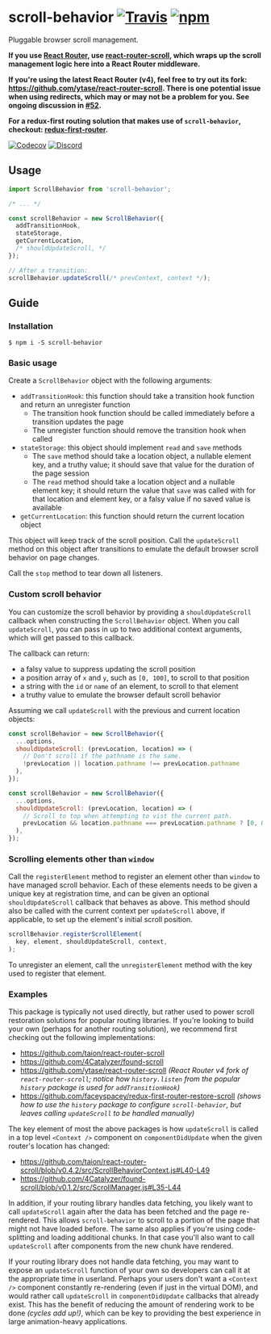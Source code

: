 # scroll-behavior [![Travis][build-badge]][build] [![npm][npm-badge]][npm]

Pluggable browser scroll management.

**If you use [React Router](https://github.com/reactjs/react-router), use [react-router-scroll](https://github.com/taion/react-router-scroll), which wraps up the scroll management logic here into a React Router middleware.** 

**If you're using the latest React Router (v4), feel free to try out its fork: https://github.com/ytase/react-router-scroll. There is one potential issue when using redirects, which may or may not be a problem for you. See ongoing discussion in [#52](https://github.com/taion/react-router-scroll/issues/52).**

**For a redux-first routing solution that makes use of `scroll-behavior`, checkout: [redux-first-router](https://github.com/faceyspacey/redux-first-router).**

[![Codecov][codecov-badge]][codecov]
[![Discord][discord-badge]][discord]

## Usage

```js
import ScrollBehavior from 'scroll-behavior';

/* ... */

const scrollBehavior = new ScrollBehavior({
  addTransitionHook,
  stateStorage,
  getCurrentLocation,
  /* shouldUpdateScroll, */
});

// After a transition:
scrollBehavior.updateScroll(/* prevContext, context */);
```

## Guide

### Installation

```
$ npm i -S scroll-behavior
```

### Basic usage

Create a `ScrollBehavior` object with the following arguments:
- `addTransitionHook`: this function should take a transition hook function and return an unregister function
  - The transition hook function should be called immediately before a transition updates the page
  - The unregister function should remove the transition hook when called
- `stateStorage`: this object should implement `read` and `save` methods
  - The `save` method should take a location object, a nullable element key, and a truthy value; it should save that value for the duration of the page session
  - The `read` method should take a location object and a nullable element key; it should return the value that `save` was called with for that location and element key, or a falsy value if no saved value is available
- `getCurrentLocation`: this function should return the current location object

This object will keep track of the scroll position. Call the `updateScroll` method on this object after transitions to emulate the default browser scroll behavior on page changes.

Call the `stop` method to tear down all listeners.

### Custom scroll behavior

You can customize the scroll behavior by providing a `shouldUpdateScroll` callback when constructing the `ScrollBehavior` object. When you call `updateScroll`, you can pass in up to two additional context arguments, which will get passed to this callback.

The callback can return:

- a falsy value to suppress updating the scroll position
- a position array of `x` and `y`, such as `[0, 100]`, to scroll to that position
- a string with the `id` or `name` of an element, to scroll to that element
- a truthy value to emulate the browser default scroll behavior

Assuming we call `updateScroll` with the previous and current location objects:

```js
const scrollBehavior = new ScrollBehavior({
  ...options,
  shouldUpdateScroll: (prevLocation, location) => (
    // Don't scroll if the pathname is the same.
    !prevLocation || location.pathname !== prevLocation.pathname
  ),
});
```

```js
const scrollBehavior = new ScrollBehavior({
  ...options,
  shouldUpdateScroll: (prevLocation, location) => (
    // Scroll to top when attempting to vist the current path.
    prevLocation && location.pathname === prevLocation.pathname ? [0, 0] : true
  ),
});
```

### Scrolling elements other than `window`

Call the `registerElement` method to register an element other than `window` to have managed scroll behavior. Each of these elements needs to be given a unique key at registration time, and can be given an optional `shouldUpdateScroll` callback that behaves as above. This method should also be called with the current context per `updateScroll` above, if applicable, to set up the element's initial scroll position.

```js
scrollBehavior.registerScrollElement(
  key, element, shouldUpdateScroll, context,
);
```

To unregister an element, call the `unregisterElement` method with the key used to register that element.


### Examples
This package is typically not used directly, but rather used to power scroll restoration solutions for popular routing libraries. If you're looking to build your own (perhaps for another routing solution), we recommend first checking out the following implementations:

- https://github.com/taion/react-router-scroll
- https://github.com/4Catalyzer/found-scroll
- https://github.com/ytase/react-router-scroll *(React Router v4 fork of `react-router-scroll`; notice how `history.listen` from the popular `history` package is used for `addTransitionHook`)*
- https://github.com/faceyspacey/redux-first-router-restore-scroll *(shows how to use the  `history` package to configure `scroll-behavior`, but leaves calling `updateScroll` to be handled manually)*

The key element of most the above packages is how `updateScroll` is called in a top level `<Context />` component on `componentDidUpdate` when the given router's location has changed:

- https://github.com/taion/react-router-scroll/blob/v0.4.2/src/ScrollBehaviorContext.js#L40-L49
- https://github.com/4Catalyzer/found-scroll/blob/v0.1.2/src/ScrollManager.js#L35-L44

In addition, if your routing library handles data fetching, you likely want to call `updateScroll` again after the data has been fetched and the page re-rendered. This allows `scroll-behavior` to scroll to a portion of the page that might not have loaded before. The same also applies if you're using code-splitting and loading additional chunks. In that case you'll also want to call `updateScroll` after components from the new chunk have rendered.

If your routing library does not handle data fetching, you may want to expose an `updateScroll` function of your own so developers can call it at the appropriate time in userland. Perhaps your users don't want a `<Context />` component constantly re-rendering (even if just in the virtual DOM), and would rather call `updateScroll` in `componentDidUpdate` callbacks that already exist. This has the benefit of reducing the amount of rendering work to be done *(cycles add up!)*, which can be key to providing the best experience in large animation-heavy applications.


[build-badge]: https://img.shields.io/travis/taion/scroll-behavior/master.svg
[build]: https://travis-ci.org/taion/scroll-behavior

[npm-badge]: https://img.shields.io/npm/v/scroll-behavior.svg
[npm]: https://www.npmjs.org/package/scroll-behavior

[codecov-badge]: https://img.shields.io/codecov/c/github/taion/scroll-behavior/master.svg
[codecov]: https://codecov.io/gh/taion/scroll-behavior

[discord-badge]: https://img.shields.io/badge/Discord-join%20chat%20%E2%86%92-738bd7.svg
[discord]: https://discord.gg/0ZcbPKXt5bYaNQ46
